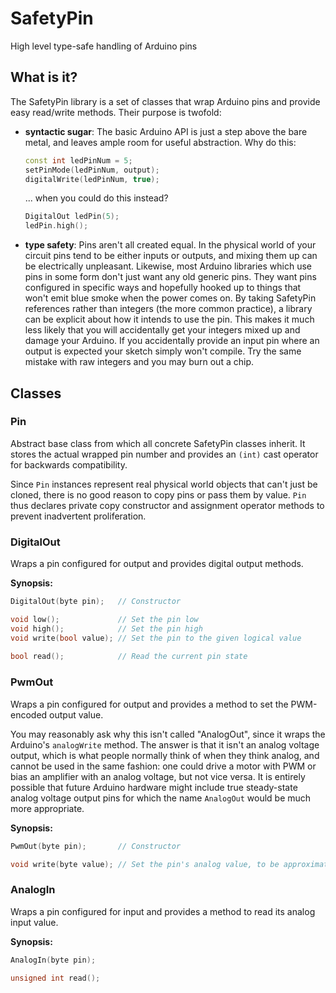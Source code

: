 SafetyPin
=========

High level type-safe handling of Arduino pins

What is it?
-----------

The SafetyPin library is a set of classes that wrap Arduino pins and provide easy read/write methods. Their purpose is twofold:

 * **syntactic sugar**: The basic Arduino API is just a step above the bare metal, and leaves ample room for useful abstraction. Why do this:

    ```Cpp
    const int ledPinNum = 5;
    setPinMode(ledPinNum, output);
    digitalWrite(ledPinNum, true);
    ```    
    ... when you could do this instead?
    
    ```Cpp 
    DigitalOut ledPin(5);
    ledPin.high();
    ```

 * **type safety**: Pins aren't all created equal. In the physical world of your circuit pins tend to be either inputs or outputs, and mixing them up can be electrically unpleasant. Likewise, most Arduino libraries which use pins in some form don't just want any old generic pins. They want pins configured in specific ways and hopefully hooked up to things that won't emit blue smoke when the power comes on. By taking SafetyPin references rather than integers (the more common practice), a library can be explicit about how it intends to use the pin. This makes it much less likely that you will accidentally get your integers mixed up and damage your Arduino. If you accidentally provide an input pin where an output is expected your sketch simply won't compile. Try the same mistake with raw integers and you may burn out a chip.


Classes
-------

### Pin

Abstract base class from which all concrete SafetyPin classes inherit. It stores the actual wrapped pin number and provides an ```(int)``` cast operator for backwards compatibility. 

Since ```Pin``` instances represent real physical world objects that can't just be cloned, there is no good reason to copy pins or pass them by value. ```Pin``` thus declares private copy constructor and assignment operator methods to prevent inadvertent proliferation.

### DigitalOut

Wraps a pin configured for output and provides digital output methods.

**Synopsis:**

```Cpp
DigitalOut(byte pin);   // Constructor

void low();             // Set the pin low    
void high();            // Set the pin high    
void write(bool value); // Set the pin to the given logical value
        
bool read();            // Read the current pin state
```

### PwmOut 

Wraps a pin configured for output and provides a method to set the PWM-encoded output value.

You may reasonably ask why this isn't called "AnalogOut", since it wraps the Arduino's ```analogWrite``` method. The answer is that it isn't an analog voltage output, which is what people normally think of when they think analog, and cannot be used in the same fashion: one could drive a motor with PWM or bias an amplifier with an analog voltage, but not vice versa. It is entirely possible that future Arduino hardware might include true steady-state analog voltage output pins for which the name ```AnalogOut``` would be much more appropriate.

**Synopsis:**

```Cpp
PwmOut(byte pin);       // Constructor

void write(byte value); // Set the pin's analog value, to be approximated using PWM.
```
    
### AnalogIn

Wraps a pin configured for input and provides a method to read its analog input value.

**Synopsis:**

```Cpp
AnalogIn(byte pin);
    
unsigned int read();
```